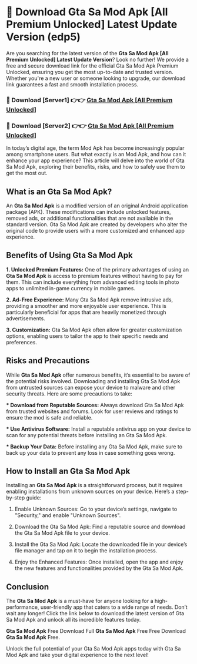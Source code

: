 # 🤖 Download Gta Sa Mod Apk [All Premium Unlocked] Latest Update Version (edp5)

Are you searching for the latest version of the <strong>Gta Sa Mod Apk [All Premium Unlocked] Latest Update Version</strong>? Look no further! We provide a free and secure download link for the official Gta Sa Mod Apk Premium Unlocked, ensuring you get the most up-to-date and trusted version. Whether you're a new user or someone looking to upgrade, our download link guarantees a fast and smooth installation process.


<h3>📌 Download [Server1] 👉👉 <a href="https://hapymods.com?title=Gta+Sa+Mod+Apk&ref=3B1">Gta Sa Mod Apk [All Premium Unlocked]</a></h3>

<h3>📌 Download [Server2] 👉👉 <a href="https://hapymods.com?title=Gta+Sa+Mod+Apk&ref=3B1">Gta Sa Mod Apk [All Premium Unlocked]</a></h3>


In today’s digital age, the term Mod Apk has become increasingly popular among smartphone users. But what exactly is an Mod Apk, and how can it enhance your app experience? This article will delve into the world of Gta Sa Mod Apk, exploring their benefits, risks, and how to safely use them to get the most out.


<h2>What is an Gta Sa Mod Apk?</h2>

An <strong>Gta Sa Mod Apk</strong> is a modified version of an original Android application package (APK). These modifications can include unlocked features, removed ads, or additional functionalities that are not available in the standard version. Gta Sa Mod Apk are created by developers who alter the original code to provide users with a more customized and enhanced app experience.


<h2>Benefits of Using Gta Sa Mod Apk</h2>

<strong> 1. Unlocked Premium Features:</strong> One of the primary advantages of using an <strong>Gta Sa Mod Apk</strong> is access to premium features without having to pay for them. This can include everything from advanced editing tools in photo apps to unlimited in-game currency in mobile games.

<strong> 2. Ad-Free Experience:</strong> Many Gta Sa Mod Apk remove intrusive ads, providing a smoother and more enjoyable user experience. This is particularly beneficial for apps that are heavily monetized through advertisements.

<strong> 3. Customization:</strong> Gta Sa Mod Apk often allow for greater customization options, enabling users to tailor the app to their specific needs and preferences.


<h2>Risks and Precautions</h2>

While <strong>Gta Sa Mod Apk</strong> offer numerous benefits, it’s essential to be aware of the potential risks involved. Downloading and installing Gta Sa Mod Apk from untrusted sources can expose your device to malware and other security threats. Here are some precautions to take:

<strong> * Download from Reputable Sources:</strong> Always download Gta Sa Mod Apk from trusted websites and forums. Look for user reviews and ratings to ensure the mod is safe and reliable.

<strong> * Use Antivirus Software:</strong> Install a reputable antivirus app on your device to scan for any potential threats before installing an Gta Sa Mod Apk.

<strong> * Backup Your Data:</strong> Before installing any Gta Sa Mod Apk, make sure to back up your data to prevent any loss in case something goes wrong.


<h2>How to Install an Gta Sa Mod Apk</h2>

Installing an <strong>Gta Sa Mod Apk</strong> is a straightforward process, but it requires enabling installations from unknown sources on your device. Here’s a step-by-step guide:

 1. Enable Unknown Sources: Go to your device’s settings, navigate to "Security," and enable "Unknown Sources".

 2. Download the Gta Sa Mod Apk: Find a reputable source and download the Gta Sa Mod Apk file to your device.

 3. Install the Gta Sa Mod Apk: Locate the downloaded file in your device’s file manager and tap on it to begin the installation process.

 4. Enjoy the Enhanced Features: Once installed, open the app and enjoy the new features and functionalities provided by the Gta Sa Mod Apk.


<h2><strong>Conclusion</strong></h2>

The <strong>Gta Sa Mod Apk</strong> is a must-have for anyone looking for a high-performance, user-friendly app that caters to a wide range of needs. Don’t wait any longer! Click the link below to download the latest version of Gta Sa Mod Apk and unlock all its incredible features today.

<strong>Gta Sa Mod Apk</strong> Free Download Full <strong>Gta Sa Mod Apk</strong> Free Free Download <strong>Gta Sa Mod Apk</strong> Free.

Unlock the full potential of your Gta Sa Mod Apk apps today with Gta Sa Mod Apk and take your digital experience to the next level!